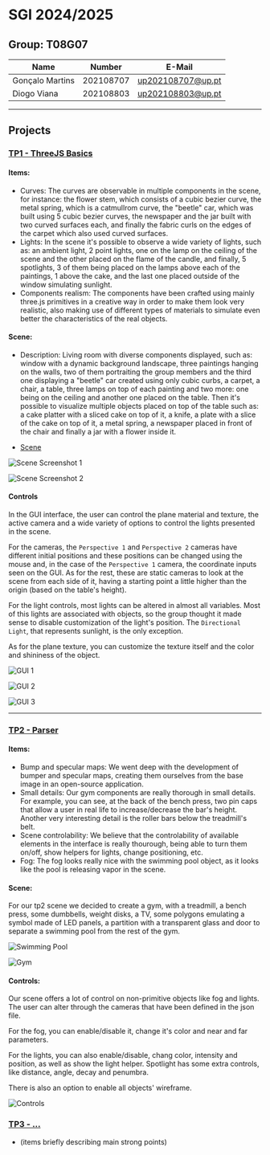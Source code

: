 # SGI 2024/2025

## Group: T08G07

| Name             | Number    | E-Mail             |
| ---------------- | --------- | ------------------ |
| Gonçalo Martins  | 202108707 |  up202108707@up.pt |
| Diogo Viana      | 202108803 |  up202108803@up.pt |

----

## Projects

### [TP1 - ThreeJS Basics](Proj1)

<!-- (items briefly describing main strong points) -->
#### Items:
  - Curves: The curves are observable in multiple components in the scene, for instance: the flower stem, which consists of a cubic bezier curve, the metal spring, which is a catmullrom curve, the "beetle" car, which was built using 5 cubic bezier curves, the newspaper and the jar built with two curved surfaces each, and finally the fabric curls on the edges of the carpet which also used curved surfaces.
  - Lights: In the scene it's possible to observe a wide variety of lights, such as: an ambient light, 2 point lights, one on the lamp on the ceiling of the scene and the other placed on the flame of the candle, and finally, 5 spotlights, 3 of them being placed on the lamps above each of the paintings, 1 above the cake, and the last one placed outside of the window simulating sunlight.
  - Components realism: The components have been crafted using mainly three.js primitives in a creative way in order to make them look very realistic, also making use of different types of materials to simulate even better the characteristics of the real objects.

#### Scene:
  <!-- (Brief description of the created scene) -->
  - Description: Living room with diverse components displayed, such as: window with a dynamic background landscape, three paintings hanging on the walls, two of them portraiting the group members and the third one displaying a "beetle" car created using only cubic curbs, a carpet, a chair, a table, three lamps on top of each painting and two more: one being on the ceiling and another one placed on the table. Then it's possible to visualize multiple objects placed on top of the table such as: a cake platter with a sliced cake on top of it, a knife, a plate with a slice of the cake on top of it, a metal spring, a newspaper placed in front of the chair and finally a jar with a flower inside it.
  <!-- (relative link to the scene) -->
  - [Scene](./Proj1/index.html)

  ![Scene Screenshot 1](./Proj1/screenshots/Scene_Screenshot1.png)
  
  ![Scene Screenshot 2](./Proj1/screenshots/Scene_Screenshot2.png)

#### Controls

In the GUI interface, the user can control the plane material and texture, the active camera and a wide variety of options to control the lights presented in the scene. 

For the cameras, the `Perspective 1` and `Perspective 2` cameras have different initial positions and these positions can be changed using the mouse and, in the case of the `Perspective 1` camera, the coordinate inputs seen on the GUI. As for the rest, these are static cameras to look at the scene from each side of it, having a starting point a little higher than the origin (based on the table's height).

For the light controls, most lights can be altered in almost all variables. Most of this lights are associated with objects, so the group thought it made sense to disable customization of the light's position. The `Directional Light`, that represents sunlight, is the only exception.

As for the plane texture, you can customize the texture itself and the color and shininess of the object.

  ![GUI 1](./Proj1/screenshots/Controls1.png)

  ![GUI 2](./Proj1/screenshots/Controls2.png)

  ![GUI 3](./Proj1/screenshots/Controls3.png)

----

### [TP2 - Parser](Proj2)

<!-- (items briefly describing main strong points) -->
#### Items:
- Bump and specular maps: We went deep with the development of bumper and specular maps, creating them ourselves from the base image in an open-source application.
- Small details: Our gym components are really thorough in small details. For example, you can see, at the back of the bench press, two pin caps that allow a user in real life to increase/decrease the bar's height. Another very interesting detail is the roller bars below the treadmill's belt.
- Scene controlability: We believe that the controlability of available elements in the interface is really thourough, being able to turn them on/off, show helpers for lights, change positioning, etc.
- Fog: The fog looks really nice with the swimming pool object, as it looks like the pool is releasing vapor in the scene.

#### Scene:
<!-- (Brief description of the created scene) -->
For our tp2 scene we decided to create a gym, with a treadmill, a bench press, some dumbbells, weight disks, a TV, some polygons emulating a symbol made of LED panels, a partition with a transparent glass and door to separate a swimming pool from the rest of the gym.

![Swimming Pool](./Proj2/screenshots/image1.png)

![Gym](./Proj2/screenshots/image2.png)

#### Controls:

Our scene offers a lot of control on non-primitive objects like fog and lights. The user can alter through the cameras that have been defined in the json file.

For the fog, you can enable/disable it, change it's color and near and far parameters.

For the lights, you can also enable/disable, chang color, intensity and position, as well as show the light helper. Spotlight has some extra controls, like distance, angle, decay and penumbra.

There is also an option to enable all objects' wireframe.

![Controls](./Proj2/screenshots/controls.png)

### [TP3 - ...](Proj3)
- (items briefly describing main strong points)
